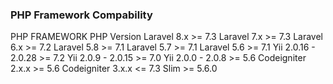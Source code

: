 ### PHP Framework Compability ###
PHP FRAMEWORK			PHP Version
Laravel 8.x >= 7.3
Laravel 7.x >= 7.3
Laravel 6.x >= 7.2
Laravel 5.8 >= 7.1
Laravel 5.7 >= 7.1
Laravel 5.6 >= 7.1
Yii 2.0.16 - 2.0.28 >= 7.2
Yii 2.0.9 - 2.0.15  >= 7.0
Yii 2.0.0 - 2.0.8   >= 5.6
Codeigniter 2.x.x   >= 5.6
Codeigniter 3.x.x   <= 7.3
Slim >= 5.6.0

